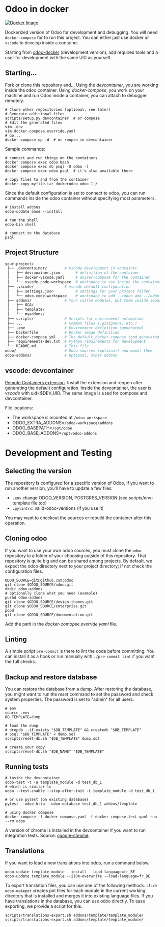 # Odoo in docker

[![Docker Image](https://img.shields.io/badge/docker-repository-blue)][odoo-docker]

Dockerized version of Odoo for development and debugging.
You will need `docker-compose` for to run this project.
You can either just use docker or `vscode` to develop inside a container.

Starting from [odoo-docker] (development version), add required tools
and a user for development with the same UID as yourself.

## Starting...

Fork or clone this repository and...
Using the *devcontainer*, you are working inside the odoo container.
Using *docker-compose*, you work on your machine and run Odoo inside a
container, you can attach to debugger remotely.

```shell
# Clone other repositories (optional, see later)
# Generate additional files
scripts/setup.py devcontainer  # or compose
# Edit the generated files
vim .env
vim docker-compose.override.yaml
# Go...
docker compose up -d  # or reopen in devcontainer
```

Sample commands:

```shell
# connect and run things on the containers
docker compose exec odoo bash
docker compose exec db psql -U odoo -l
docker compose exec odoo psql  # it's also available there

# copy files to and from the container
docker copy myfile.tar dockerodoo-odoo-1:/
```

Since the default configuration is set to connect to odoo, you can run
commands inside the odoo container without specifying most parameters.

``` shell
# install addons
odoo-update base --install

# run the shell
odoo-bin shell

# connect to the database
psql
```

## Project Structure

```bash
your-project/
 ├── .devcontainer/        # vscode development in container
 │   ├── devconainer.json       # definition of the container
 │   ├── docker-vscode.yaml     # docker-compose for the container
 │   └── vscode.code-workspace  # workspace to use inside the container
 ├── .vscode/              # vscode default configuration
 │   ├── settings.json          # settings for your project folder
 │   └── odoo.code-workspace    # workspace to add ../odoo and ../odoo-addons
 ├── addons/               # Your custom modules, put them inside separate directories
 │   ├── OCA/
 │   ├── template/
 │   └── myaddons/
 ├── scripts/              # Scripts for environment automation
 ├── ...                   # Common files (.gitignore, etc.)
 ├── .env                  # Environment definition (generated)
 ├── Dockerfile            # Docker image definition
 ├── docker-compose.yml    # The default docker-compose (and generated override)
 ├── requirements-dev.txt  # Python requirements for development
 └── README.md             # This file
odoo/                      # Odoo sources (optional) and mount them
odoo-addons/               # Optional, other addons
```

## vscode: devcontainer

[Remote Containers extension](https://marketplace.visualstudio.com/items?itemName=ms-vscode-remote.remote-containers).
Install the extension and reopen after generating the default configuration.
Inside the devcontainer, the user is *vscode* with uid=$DEV_UID.
The same image is used for compose and devcontainer.

File locations:
- The workspace is mounted at `/odoo-workspace`
- ODOO_EXTRA_ADDONS=`/odoo-workspace/addons`
- ODOO_BASEPATH=`/opt/odoo`
- ODOO_BASE_ADDONS=`/opt/odoo-addons`

# Development and Testing

## Selecting the version

The repository is configured for a specific version of Odoo, if you want to run
another version, you'll have to update a few files:
- `.env` change ODOO_VERSION, POSTGRES_VERSION
  (see scripts/env-template file too)
- `.pylintrc`: valid-odoo-versions (if you use it)

You may want to checkout the sources or rebuild the container after this
operation.

## Cloning odoo

If you want to use your own odoo sources, you must clone the `odoo`
repository to a folder of your choosing outside of this repository.
That repository is quite big and can be shared among projects.
By default, we expect the odoo directory next to your project directory;
if not check the configuration files.

```shell
ODOO_SOURCE=git@github.com:odoo
git clone $ODOO_SOURCE/odoo.git
mkdir odoo-addons
# optionally clone what you need (example)
pushd odoo-addons
git clone $ODOO_SOURCE/design-themes.git
git clone $ODOO_SOURCE/enterprise.git
popd
git clone $ODOO_SOURCE/documentation.git
```

Add the path in the *docker-comopse.override.yaml* file.

## Linting

A simple script `pre-commit` is there to lint the code before committing.
You can install it as a hook or run manually with `./pre-commit lint` if you
want the full checks.

## Backup and restore database

You can restore the database from a dump.
After restoring the database, you might want to run the *reset* command
to set the password and check system properties.
The password is set to "admin" for all users.

```shell
# env
source .env
DB_TEMPLATE=dump

# load the dump
# dropdb --if-exists "$DB_TEMPLATE" && createdb "$DB_TEMPLATE"
# psql "$DB_TEMPLATE" < dump.sql
scripts/reset-db.sh "$DB_TEMPLATE" dump.sql

# create your copy
scripts/reset-db.sh "$DB_NAME" "$DB_TEMPLATE"
```

## Running tests

```shell
# inside the devcontainer
odoo-test -t -a template_module -d test_db_1
# which is similar to
odoo --test-enable --stop-after-init -i template_module -d test_db_1

# or use pytest (on existing database)
pytest --odoo-http --odoo-database test_db_1 addons/template

# using docker compose
docker compose -f docker-compose.yaml -f docker-compose.test.yaml run --rm odoo
```

A version of chrome is installed in the devcontainer if you want to run
integration tests.
Source: [google-chrome](https://dl.google.com/linux/direct/google-chrome-stable_current_amd64.deb).

## Translations

If you want to load a new translations into odoo, run a command below.

```shell
odoo-update template_module --install --load-language=fr_BE
odoo-update template_module --i18n-overwrite --load-language=fr_BE
```

To export translation files, you can use one of the following methods.
`click-odoo-makepot` creates pot files for each module in the current working
directory that is installed and merges it into existing language files.
If you have translations in the database, you can use odoo directly.
To ease exporting, we provide a script for this.

```shell
scripts/translations-export.sh addons/template/template_module/
scripts/translations-export.sh addons/template/template_module/
```

[OCA]: https://github.com/OCA
[Odoo]: https://github.com/odoo
[odoo-docker]: https://github.com/kmagusiak/odoo-docker
